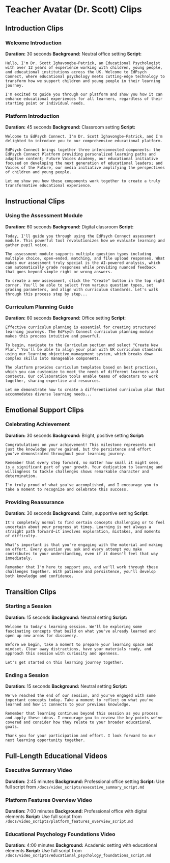 # Teacher Avatar (Dr. Scott) Clips

## Introduction Clips

### Welcome Introduction
**Duration:** 30 seconds
**Background:** Neutral office setting
**Script:**
```
Hello, I'm Dr. Scott Ighavongbe-Patrick, an Educational Psychologist with over 12 years of experience working with children, young people, and educational institutions across the UK. Welcome to EdPsych Connect, where educational psychology meets cutting-edge technology to transform how we support children and young people in their learning journey.

I'm excited to guide you through our platform and show you how it can enhance educational experiences for all learners, regardless of their starting point or individual needs.
```

### Platform Introduction
**Duration:** 45 seconds
**Background:** Classroom setting
**Script:**
```
Welcome to EdPsych Connect. I'm Dr. Scott Ighavongbe-Patrick, and I'm delighted to introduce you to our comprehensive educational platform.

EdPsych Connect brings together three interconnected components: the EdPsych Connect Platform providing personalized learning paths and adaptive content; Future Voices Academy, our educational initiative focused on developing the next generation of educational leaders; and Voices of the Future, our media initiative amplifying the perspectives of children and young people.

Let me show you how these components work together to create a truly transformative educational experience.
```

## Instructional Clips

### Using the Assessment Module
**Duration:** 60 seconds
**Background:** Digital classroom
**Script:**
```
Today, I'll guide you through using the EdPsych Connect assessment module. This powerful tool revolutionizes how we evaluate learning and gather pupil voice.

The assessment module supports multiple question types including multiple choice, open-ended, matching, and file upload responses. What makes our assessment truly special is the AI-powered analysis, which can automatically grade responses while providing nuanced feedback that goes beyond simple right or wrong answers.

To create a new assessment, click the "Create" button in the top right corner. You'll be able to select from various question types, set grading parameters, and align with curriculum standards. Let's walk through this process step by step...
```

### Curriculum Planning Guide
**Duration:** 60 seconds
**Background:** Office setting
**Script:**
```
Effective curriculum planning is essential for creating structured learning journeys. The EdPsych Connect curriculum planning module makes this process intuitive and powerful.

To begin, navigate to the Curriculum section and select "Create New Plan." You'll be able to align your plan with UK curriculum standards using our learning objective management system, which breaks down complex skills into manageable components.

The platform provides curriculum templates based on best practices, which you can customize to meet the needs of different learners and contexts. Our collaboration tools enable teams of educators to work together, sharing expertise and resources.

Let me demonstrate how to create a differentiated curriculum plan that accommodates diverse learning needs...
```

## Emotional Support Clips

### Celebrating Achievement
**Duration:** 30 seconds
**Background:** Bright, positive setting
**Script:**
```
Congratulations on your achievement! This milestone represents not just the knowledge you've gained, but the persistence and effort you've demonstrated throughout your learning journey.

Remember that every step forward, no matter how small it might seem, is a significant part of your growth. Your dedication to learning and willingness to tackle challenges shows remarkable character and determination.

I'm truly proud of what you've accomplished, and I encourage you to take a moment to recognize and celebrate this success.
```

### Providing Reassurance
**Duration:** 30 seconds
**Background:** Calm, supportive setting
**Script:**
```
It's completely normal to find certain concepts challenging or to feel uncertain about your progress at times. Learning is not always a straight path forward—it involves exploration, mistakes, and moments of difficulty.

What's important is that you're engaging with the material and making an effort. Every question you ask and every attempt you make contributes to your understanding, even if it doesn't feel that way immediately.

Remember that I'm here to support you, and we'll work through these challenges together. With patience and persistence, you'll develop both knowledge and confidence.
```

## Transition Clips

### Starting a Session
**Duration:** 15 seconds
**Background:** Neutral setting
**Script:**
```
Welcome to today's learning session. We'll be exploring some fascinating concepts that build on what you've already learned and open up new areas for discovery.

Before we begin, take a moment to prepare your learning space and mindset. Clear away distractions, have your materials ready, and approach this session with curiosity and openness.

Let's get started on this learning journey together.
```

### Ending a Session
**Duration:** 15 seconds
**Background:** Neutral setting
**Script:**
```
We've reached the end of our session, and you've engaged with some important concepts today. Take a moment to reflect on what you've learned and how it connects to your previous knowledge.

Remember that learning continues beyond this session as you process and apply these ideas. I encourage you to review the key points we've covered and consider how they relate to your broader educational goals.

Thank you for your participation and effort. I look forward to our next learning opportunity together.
```

## Full-Length Educational Videos

### Executive Summary Video
**Duration:** 2:45 minutes
**Background:** Professional office setting
**Script:** Use full script from `/docs/video_scripts/executive_summary_script.md`

### Platform Features Overview Video
**Duration:** 7:00 minutes
**Background:** Professional office with digital elements
**Script:** Use full script from `/docs/video_scripts/platform_features_overview_script.md`

### Educational Psychology Foundations Video
**Duration:** 4:00 minutes
**Background:** Academic setting with educational elements
**Script:** Use full script from `/docs/video_scripts/educational_psychology_foundations_script.md`